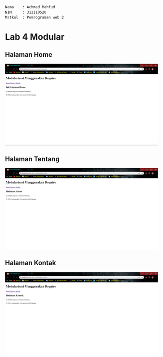 ```sh
Nama    : Achmad Mahfud
NIM     : 312110520
Matkul  : Pemrograman web 2
```
# Lab 4 Modular

## Halaman Home 
![.](View/home.png)

## Halaman Tentang
![.](View/tentang.png)

## Halaman Kontak
![.](View/kontak.png)

